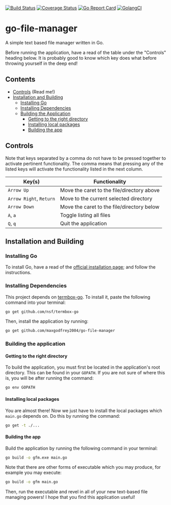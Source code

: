[![Build Status](https://travis-ci.com/maxgodfrey2004/go-file-manager.svg?branch=master)](https://travis-ci.com/maxgodfrey2004/go-file-manager)
[![Coverage Status](https://coveralls.io/repos/github/maxgodfrey2004/go-file-manager/badge.svg?branch=add-coveralls)](https://coveralls.io/github/maxgodfrey2004/go-file-manager?branch=add-coveralls)
[![Go Report Card](https://goreportcard.com/badge/github.com/maxgodfrey2004/go-file-manager)](https://goreportcard.com/report/github.com/maxgodfrey2004/go-file-manager)
[![GolangCI](https://golangci.com/badges/github.com/maxgodfrey2004/go-file-manager.svg)](https://golangci.com/r/github.com/maxgodfrey2004/go-file-manager)

# go-file-manager
A simple text based file manager written in Go.

Before running the application, have a read of the table under the "Controls" heading below. It is probably good to know which key does what before throwing yourself in the deep end!

## Contents

  * [Controls](#controls) (Read me!)
  * [Installation and Building](#installation-and-building)
    * [Installing Go](#installing-go)
    * [Installing Dependencies](#installing-dependencies)
    * [Building the Application](#building-the-application)
      * [Getting to the right directory](#getting-to-the-right-directory)
      * [Installing local packages](#installing-local-packages)
      * [Building the app](#building-the-app)

## Controls

Note that keys separated by a comma do not have to be pressed together to activate pertinent functionality. The comma means that pressing any of the listed keys will activate the functionality listed in the next column.

| Key(s)                  | Functionality                               |
| ----------------------- | ------------------------------------------- |
| `Arrow Up`              | Move the caret to the file/directory above  |
| `Arrow Right`, `Return` | Move to the current selected directory      |
| `Arrow Down`            | Move the caret to the file/directory below  |
| `A`, `a`                | Toggle listing all files                    |
| `Q`, `q`                | Quit the application                        |

## Installation and Building

### Installing Go

To install Go, have a read of the [official installation page](https://golang.org/doc/install); and follow the instructions.

### Installing Dependencies

This project depends on [termbox-go](github.com/nsf/termbox-go). To install it, paste the following command into your terminal:

```bash
go get github.com/nsf/termbox-go
```

Then, install the application by running:

```bash
go get github.com/maxgodfrey2004/go-file-manager
```

### Building the application

#### Getting to the right directory

To build the application, you must first be located in the application's root directory. This can be found in your `GOPATH`. If you are not sure of where this is, you will be after running the command:

```bash
go env GOPATH
```

#### Installing local packages

You are almost there! Now we just have to install the local packages which `main.go` depends on. Do this by running the command:

```bash
go get -t ./...
```

#### Building the app

Build the application by running the following command in your terminal:

```bash
go build -o gfm.exe main.go
```

Note that there are other forms of executable which you may produce, for example you may execute:

```bash
go build -o gfm main.go
```

Then, run the executable and revel in all of your new text-based file managing powers! I hope that you find this application useful!
